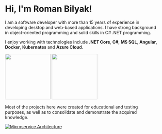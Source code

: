 <h1 align="left">
  <strong> Hi, I'm Roman Bilyak!</strong>
</h1>

<p>I am a software developer with more than 15 years of experience in developing desktop and web-based applications. I have strong background in object-oriented programming and solid skills in C# .NET programming.</p>

<p>I enjoy working with technologies include <b>.NET Core</b>, <b>C#</b>, <b>MS SQL</b>, <b>Angular</b>, <b>Docker</b>, <b>Kubernates</b> and <b>Azure Cloud</b>.</p>

<p>
  <img height="150em" src="https://github-readme-stats.vercel.app/api?username=roman-bilyak&stheme=buefy&show_icons=true&hide=issues&custom_title=GitHub's Stats&count_private=true" />
  <img height="150em" src="https://github-readme-stats.vercel.app/api/top-langs/?username=roman-bilyak&theme=buefy&layout=compact&exclude_repo=roman-bilyak&langs_count=6&hide=css" />
  <img align="right" height="1em" width="1em" src = "https://profile-counter.glitch.me/roman-bilyak/count.svg">
</p>

<p>Most of the projects here were created for educational and testing purposes, as well as to consolidate and demonstrate the acquired knowledge.</p>

[![Microservice Architecture](https://github-readme-stats.vercel.app/api/pin/?username=roman-bilyak&repo=microservice.architecture)](https://github.com/roman.bilyak/microservice.architecture)

<!--https://github.com/anuraghazra/github-readme-stats-->
